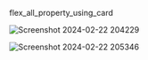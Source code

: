  flex_all_property_using_card

 ![Screenshot 2024-02-22 204229](https://github.com/22922511/flex_all_property_using_card/assets/146309666/b8b62881-6ef5-4be4-8d97-3e8d046361c4)

![Screenshot 2024-02-22 205346](https://github.com/22922511/flex_all_property_using_card/assets/146309666/14f9d891-dcdd-43cd-b111-e1b4d163194d)
 
